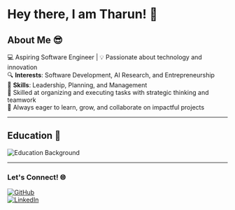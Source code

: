 # Hey there, I am Tharun! 👋

## About Me 😎  
💻 Aspiring Software Engineer | 💡 Passionate about technology and innovation  
🔍 **Interests**: Software Development, AI Research, and Entrepreneurship  
🧠 **Skills**: Leadership, Planning, and Management  
🎯 Skilled at organizing and executing tasks with strategic thinking and teamwork  
🤝 Always eager to learn, grow, and collaborate on impactful projects  

---

## Education 📖  
![Education Background](https://lh3.googleusercontent.com/d/1AXBItg9kTTM2atU32OHzsOcVKpHULJvj)

---

### Let's Connect! 🌐  
[![GitHub](https://img.shields.io/badge/GitHub-100000?style=for-the-badge&logo=github&logoColor=white)](https://github.com/your-username)  
[![LinkedIn](https://img.shields.io/badge/LinkedIn-0A66C2?style=for-the-badge&logo=linkedin&logoColor=white)](https://linkedin.com/in/your-profile)  

